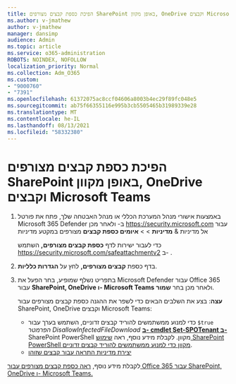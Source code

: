 ```yaml
---
title: הפיכת כספת קבצים מצורפים SharePoint באופן מקוון, OneDrive וקבצים Microsoft Teams
ms.author: v-jmathew
author: v-jmathew
manager: dansimp
audience: Admin
ms.topic: article
ms.service: o365-administration
ROBOTS: NOINDEX, NOFOLLOW
localization_priority: Normal
ms.collection: Adm_O365
ms.custom:
- "9000760"
- "7391"
ms.openlocfilehash: 61372075ac8ccf04606a8003b4ec29f89fc048e5
ms.sourcegitcommit: ab75f66355116e995b3cb5505465b31989339e28
ms.translationtype: MT
ms.contentlocale: he-IL
ms.lasthandoff: 08/13/2021
ms.locfileid: "58332380"
---
```

# <a name="enable-safe-attachments-for-sharepoint-online-onedrive-and-microsoft-teams"></a>הפיכת כספת קבצים מצורפים SharePoint באופן מקוון, OneDrive וקבצים Microsoft Teams

1. באמצעות אישורי מנהל המערכת הכללי או מנהל האבטחה שלך, פתח את פורטל Microsoft 365 Defender ב- ולאחר מכן <https://security.microsoft.com> עבור אל מדיניות & **מדיניות** \>  \> **איומים כספת קבצים**  מצורפים במקטע מדיניות

   כדי לעבור ישירות לדף **כספת קבצים מצורפים,** השתמש <https://security.microsoft.com/safeattachmentv2> ב- .

2. בדף כספת **קבצים מצורפים,** לחץ על **הגדרות כלליות**.
3. בתפריט נשלף שמופיע, בחר הפעל את Microsoft Defender עבור Office 365 עבור **SharePoint, OneDrive ו- Microsoft Teams** ולאחר מכן בחר **שמור**.

    **עצה**: בצע את השלבים הבאים כדי לשפר את ההגנה כספת קבצים מצורפים עבור SharePoint, OneDrive וקבצים Microsoft Teams:
    - כדי למנוע ממשתמשים להוריד קבצים זדוניים, השתמש בערך עבור `$true` *הפרמטר DisallowInfectedFileDownload* **[ב- cmdlet Set-SPOTenant ב-](https://docs.microsoft.com/powershell/module/sharepoint-online/Set-SPOTenant)** SharePoint PowerShell מקוון. לקבלת מידע נוסף, ראה [שימוש SharePoint PowerShell מקוון כדי למנוע ממשתמשים להוריד קבצים זדוניים](https://docs.microsoft.com/microsoft-365/security/office-365-security/turn-on-mdo-for-spo-odb-and-teams#step-2-recommended-use-sharepoint-online-powershell-to-prevent-users-from-downloading-malicious-files).
    - [יצירת מדיניות התראה עבור קבצים שזוהו](https://docs.microsoft.com/microsoft-365/security/office-365-security/turn-on-mdo-for-spo-odb-and-teams#step-3-recommended-use-the-microsoft-365-defender-portal-to-create-an-alert-policy-for-detected-files)

לקבלת מידע נוסף, [ראה כספת קבצים מצורפים עבור Office 365 עבור SharePoint, OneDrive ו- Microsoft Teams.](https://go.microsoft.com/fwlink/?linkid=2092041)
